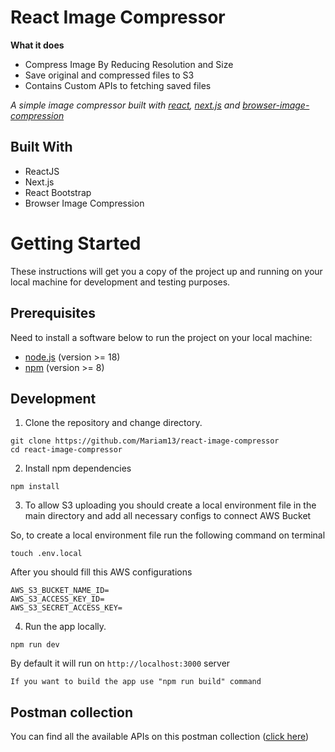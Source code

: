 # React Image Compressor

**What it does**
* Compress Image By Reducing Resolution and Size
* Save original and compressed files to S3
* Contains Custom APIs to fetching saved files

*A simple image compressor built with [react](https://reactjs.org/), [next.js](https://nextjs.org/) and [browser-image-compression](https://www.npmjs.com/package/browser-image-compression)*

## Built With

- ReactJS
- Next.js
- React Bootstrap
- Browser Image Compression

# Getting Started

These instructions will get you a copy of the project up and running on your local machine for development and testing purposes.

## Prerequisites

Need to install a software below to run the project on your local machine:

* [node.js](https://nodejs.org/en/download/) (version >= 18)
* [npm](https://www.npmjs.com/get-npm) (version >= 8)

## Development

1. Clone the repository and change directory.

```
git clone https://github.com/Mariam13/react-image-compressor
cd react-image-compressor
```

2. Install npm dependencies

```
npm install
```

3. To allow S3 uploading you should create a local environment file in the main directory and add all necessary configs to connect AWS Bucket

So, to create a local environment file run the following command on terminal

```
touch .env.local
```

After you should fill this AWS configurations

```
AWS_S3_BUCKET_NAME_ID=
AWS_S3_ACCESS_KEY_ID=
AWS_S3_SECRET_ACCESS_KEY=
```

4. Run the app locally.

```
npm run dev
```
By default it will run on `http://localhost:3000` server

`If you want to build the app use "npm run build" command`

## Postman collection

You can find all the available APIs on this postman collection ([click here](https://www.getpostman.com/collections/196480fed7c3fd5e6d0a))
